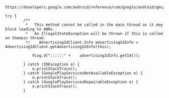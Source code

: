     
    https://developers.google.com/android/reference/com/google/android/gms/ads/identifier/AdvertisingIdClient
    
    try {
            /**
             *   This method cannot be called in the main thread as it may block leading to ANRs. 
             *   An IllegalStateException will be thrown if this is called on themain thread.
             */    AdvertisingIdClient.Info advertisingIdInfo = AdvertisingIdClient.getAdvertisingIdInfo(this);
    
                FLog.d("::::::" +    advertisingIdInfo.getId());
                
            } catch (IOException e) {
                e.printStackTrace();
            } catch (GooglePlayServicesNotAvailableException e) {
                e.printStackTrace();
            } catch (GooglePlayServicesRepairableException e) {
                e.printStackTrace();
            }